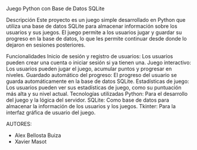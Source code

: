 Juego Python con Base de Datos SQLite

Descripción
Este proyecto es un juego simple desarrollado en Python que utiliza una base de datos SQLite para almacenar información sobre los usuarios y sus juegos. El juego permite a los usuarios jugar y guardar su progreso en la base de datos, lo que les permite continuar desde donde lo dejaron en sesiones posteriores.

Funcionalidades
Inicio de sesión y registro de usuarios: Los usuarios pueden crear una cuenta o iniciar sesión si ya tienen una.
Juego interactivo: Los usuarios pueden jugar el juego, acumular puntos y progresar en niveles.
Guardado automático del progreso: El progreso del usuario se guarda automáticamente en la base de datos SQLite.
Estadísticas de juego: Los usuarios pueden ver sus estadísticas de juego, como su puntuación más alta y su nivel actual.
Tecnologías utilizadas
Python: Para el desarrollo del juego y la lógica del servidor.
SQLite: Como base de datos para almacenar la información de los usuarios y los juegos.
Tkinter: Para la interfaz gráfica de usuario del juego.

AUTORES:
- Alex Bellosta Buiza
- Xavier Masot
